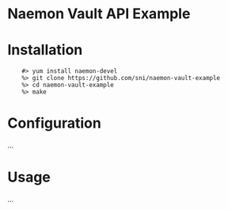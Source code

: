 Naemon Vault API Example
========================

Installation
============

```
    #> yum install naemon-devel
    %> git clone https://github.com/sni/naemon-vault-example
    %> cd naemon-vault-example
    %> make
```

Configuration
=============

...


Usage
=====

...